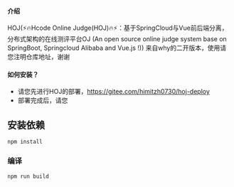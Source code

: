 #### 介绍
HOJ(⚡🔥Hcode Online Judge(HOJ)🔥⚡：基于SpringCloud与Vue前后端分离，分布式架构的在线测评平台OJ (An open source online judge system base on SpringBoot, Springcloud Alibaba and Vue.js !)) 来自why的二开版本，使用请您注明仓库地址，谢谢

#### 如何安装？
- 请您先进行HOJ的部署，https://gitee.com/himitzh0730/hoj-deploy
- 部署完成后，请您

## 安装依赖
```
npm install
```

### 编译
```
npm run build
```


